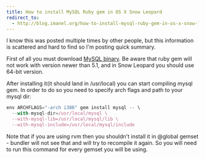 ```yaml
---
title: How to install MySQL Ruby gem in OS X Snow Leopard
redirect_to:
  - http://blog.imanel.org/how-to-install-mysql-ruby-gem-in-os-x-snow-leopard
---
```


I know this was posted multiple times by other people, but this information is scattered and hard to find so I'm posting quick summary.

First of all you must download [MySQL binary](http://dev.mysql.com/downloads/mysql/5.1.html). Be aware that ruby gem will not work with version newer than 5.1, and in Snow Leopard you should use 64-bit version.

After installing it(it should land in /usr/local) you can start compiling mysql gem. In order to do so you need to specify arch flags and path to your mysql dir:

``` js
env ARCHFLAGS="-arch i386" gem install mysql -- \
  --with-mysql-dir=/usr/local/mysql \
  --with-mysql-lib=/usr/local/mysql/lib \
  --with-mysql-include=/usr/local/mysql/include
```

Note that if you are using rvm then you shouldn't install it in @global gemset - bundler will not see that and will try to recompile it again. So you will need to run this command for every gemset you will be using.
